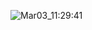 ![Mar03_11:29:41](https://user-images.githubusercontent.com/76952027/222697392-100a137c-5c68-4622-8730-09188ca8a0c8.png)
